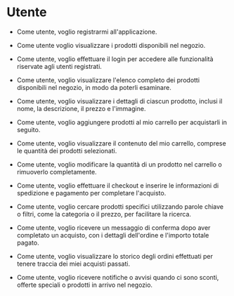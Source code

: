 # Utente

- Come utente, voglio registrarmi all'applicazione.

- Come utente voglio visualizzare i prodotti disponibili nel negozio. 

- Come utente, voglio effettuare il login per accedere alle funzionalità riservate agli utenti registrati. 

- Come utente, voglio visualizzare l'elenco completo dei prodotti disponibili nel negozio, in modo da poterli esaminare.

- Come utente, voglio visualizzare i dettagli di ciascun prodotto, inclusi il nome, la descrizione, il prezzo e l'immagine.

- Come utente, voglio aggiungere prodotti al mio carrello per acquistarli in seguito.  

- Come utente, voglio visualizzare il contenuto del mio carrello, comprese le quantità dei prodotti selezionati. 

- Come utente, voglio modificare la quantità di un prodotto nel carrello o rimuoverlo completamente.

- Come utente, voglio effettuare il checkout e inserire le informazioni di spedizione e pagamento per completare l'acquisto.

- Come utente, voglio cercare prodotti specifici utilizzando parole chiave o filtri, come la categoria o il prezzo, per facilitare la ricerca.

- Come utente, voglio ricevere un messaggio di conferma dopo aver completato un acquisto, con i dettagli dell'ordine e l'importo totale pagato.

- Come utente, voglio visualizzare lo storico degli ordini effettuati per tenere traccia dei miei acquisti passati.

- Come utente, voglio ricevere notifiche o avvisi quando ci sono sconti, offerte speciali o prodotti in arrivo nel negozio.  